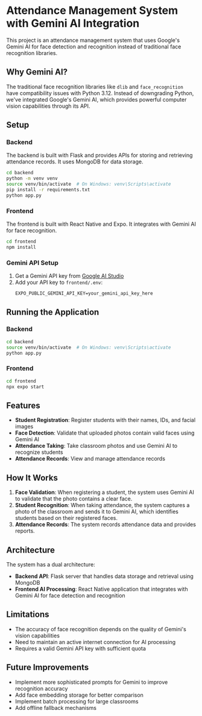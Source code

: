 # Attendance Management System with Gemini AI Integration

This project is an attendance management system that uses Google's Gemini AI for face detection and recognition instead of traditional face recognition libraries.

## Why Gemini AI?

The traditional face recognition libraries like `dlib` and `face_recognition` have compatibility issues with Python 3.12. Instead of downgrading Python, we've integrated Google's Gemini AI, which provides powerful computer vision capabilities through its API.

## Setup

### Backend

The backend is built with Flask and provides APIs for storing and retrieving attendance records. It uses MongoDB for data storage.

```bash
cd backend
python -m venv venv
source venv/bin/activate  # On Windows: venv\Scripts\activate
pip install -r requirements.txt
python app.py
```

### Frontend

The frontend is built with React Native and Expo. It integrates with Gemini AI for face recognition.

```bash
cd frontend
npm install
```

### Gemini API Setup

1. Get a Gemini API key from [Google AI Studio](https://makersuite.google.com/app/apikey)
2. Add your API key to `frontend/.env`:
   ```
   EXPO_PUBLIC_GEMINI_API_KEY=your_gemini_api_key_here
   ```

## Running the Application

### Backend
```bash
cd backend
source venv/bin/activate  # On Windows: venv\Scripts\activate
python app.py
```

### Frontend
```bash
cd frontend
npx expo start
```

## Features

- **Student Registration**: Register students with their names, IDs, and facial images
- **Face Detection**: Validate that uploaded photos contain valid faces using Gemini AI
- **Attendance Taking**: Take classroom photos and use Gemini AI to recognize students
- **Attendance Records**: View and manage attendance records

## How It Works

1. **Face Validation**: When registering a student, the system uses Gemini AI to validate that the photo contains a clear face.
2. **Student Recognition**: When taking attendance, the system captures a photo of the classroom and sends it to Gemini AI, which identifies students based on their registered faces.
3. **Attendance Records**: The system records attendance data and provides reports.

## Architecture

The system has a dual architecture:
- **Backend API**: Flask server that handles data storage and retrieval using MongoDB
- **Frontend AI Processing**: React Native application that integrates with Gemini AI for face detection and recognition

## Limitations

- The accuracy of face recognition depends on the quality of Gemini's vision capabilities
- Need to maintain an active internet connection for AI processing
- Requires a valid Gemini API key with sufficient quota

## Future Improvements

- Implement more sophisticated prompts for Gemini to improve recognition accuracy
- Add face embedding storage for better comparison
- Implement batch processing for large classrooms
- Add offline fallback mechanisms 
